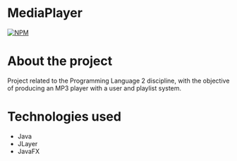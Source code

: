 # MediaPlayer
  [![NPM](https://img.shields.io/npm/l/react)](https://github.com/luigiisp/MediaPlayerProject/blob/main/LICENSE)

# About the project
Project related to the Programming Language 2 discipline, with the objective of producing an MP3 player with a user and playlist system.

# Technologies used
- Java
- JLayer
- JavaFX